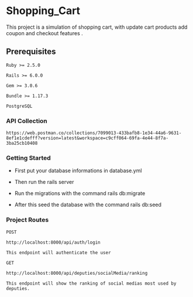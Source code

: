 # Shopping_Cart

This project is a simulation of shopping cart, with update cart products add coupon and checkout features .

## Prerequisites

```
Ruby >= 2.5.0
```

```
Rails >= 6.0.0
```

```
Gem >= 3.0.6
```

```
Bundle >= 1.17.3
```

```
PostgreSQL
```


### API Collection

``````
https://web.postman.co/collections/7099013-433bafb8-1e34-44a6-9631-8ef1e1cdefff?version=latest&workspace=c9cff064-69fa-4e44-8f7a-3ba25cb10408
``````


### Getting Started

- First put your database informations in database.yml 

- Then run the rails server

- Run the migrations with the command rails db:migrate

- After this seed the database with the command rails db:seed


### Project Routes


```
POST
```

```
http://localhost:8000/api/auth/login
```

```
This endpoint will authenticate the user
```

```
GET
```
```
http://localhost:8000/api/deputies/socialMedia/ranking
```
```
This endpoint will show the ranking of social medias most used by deputies. 
```
